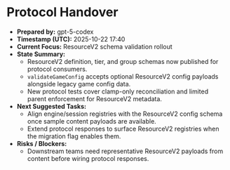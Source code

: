 # Protocol Handover

- **Prepared by:** gpt-5-codex
- **Timestamp (UTC):** 2025-10-22 17:40
- **Current Focus:** ResourceV2 schema validation rollout
- **State Summary:**
  - ResourceV2 definition, tier, and group schemas now published for protocol consumers.
  - `validateGameConfig` accepts optional ResourceV2 config payloads alongside legacy game config data.
  - New protocol tests cover clamp-only reconciliation and limited parent enforcement for ResourceV2 metadata.
- **Next Suggested Tasks:**
  - Align engine/session registries with the ResourceV2 config schema once sample content payloads are available.
  - Extend protocol responses to surface ResourceV2 registries when the migration flag enables them.
- **Risks / Blockers:**
  - Downstream teams need representative ResourceV2 payloads from content before wiring protocol responses.
